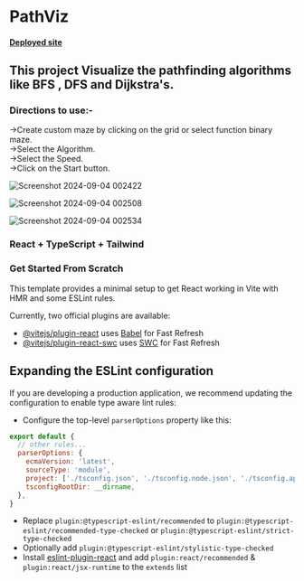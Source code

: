 # PathViz



#### [Deployed site](https://pathviz.netlify.app/)

## This project Visualize the pathfinding algorithms like BFS , DFS and Dijkstra's. 

### Directions to use:-
->Create custom maze by clicking on the grid or select function binary maze.<br>
->Select the Algorithm.<br>
->Select the Speed.<br>
->Click on the Start button.<br>


![Screenshot 2024-09-04 002422](https://github.com/user-attachments/assets/31d7bb65-1c7e-44ee-bf6a-1839ea848f2d)

![Screenshot 2024-09-04 002508](https://github.com/user-attachments/assets/1d15887f-e0d9-4533-8fff-7daf770e32ee)

![Screenshot 2024-09-04 002534](https://github.com/user-attachments/assets/587a9cae-efb7-41be-a1ca-80b9537f09d0)

### React + TypeScript + Tailwind

### Get Started From Scratch
This template provides a minimal setup to get React working in Vite with HMR and some ESLint rules.

Currently, two official plugins are available:

- [@vitejs/plugin-react](https://github.com/vitejs/vite-plugin-react/blob/main/packages/plugin-react/README.md) uses [Babel](https://babeljs.io/) for Fast Refresh
- [@vitejs/plugin-react-swc](https://github.com/vitejs/vite-plugin-react-swc) uses [SWC](https://swc.rs/) for Fast Refresh

## Expanding the ESLint configuration

If you are developing a production application, we recommend updating the configuration to enable type aware lint rules:

- Configure the top-level `parserOptions` property like this:

```js
export default {
  // other rules...
  parserOptions: {
    ecmaVersion: 'latest',
    sourceType: 'module',
    project: ['./tsconfig.json', './tsconfig.node.json', './tsconfig.app.json'],
    tsconfigRootDir: __dirname,
  },
}
```

- Replace `plugin:@typescript-eslint/recommended` to `plugin:@typescript-eslint/recommended-type-checked` or `plugin:@typescript-eslint/strict-type-checked`
- Optionally add `plugin:@typescript-eslint/stylistic-type-checked`
- Install [eslint-plugin-react](https://github.com/jsx-eslint/eslint-plugin-react) and add `plugin:react/recommended` & `plugin:react/jsx-runtime` to the `extends` list

